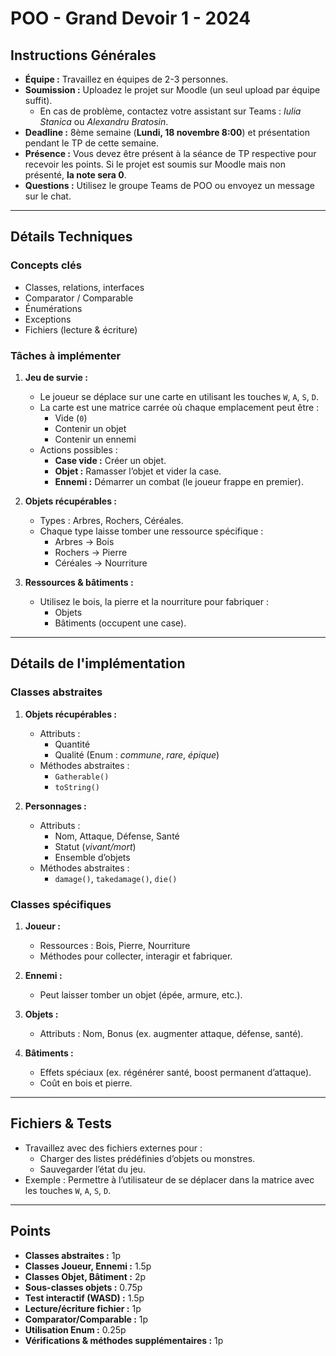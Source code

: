 # POO - Grand Devoir 1 - 2024

## Instructions Générales
- **Équipe :** Travaillez en équipes de 2-3 personnes.
- **Soumission :** Uploadez le projet sur Moodle (un seul upload par équipe suffit).
  - En cas de problème, contactez votre assistant sur Teams : _Iulia Stanica_ ou _Alexandru Bratosin_.
- **Deadline :** 8ème semaine (**Lundi, 18 novembre 8:00**) et présentation pendant le TP de cette semaine.
- **Présence :** Vous devez être présent à la séance de TP respective pour recevoir les points. Si le projet est soumis sur Moodle mais non présenté, **la note sera 0**.
- **Questions :** Utilisez le groupe Teams de POO ou envoyez un message sur le chat.

---

## Détails Techniques

### Concepts clés
- Classes, relations, interfaces
- Comparator / Comparable
- Énumérations
- Exceptions
- Fichiers (lecture & écriture)

### Tâches à implémenter
1. **Jeu de survie :**
   - Le joueur se déplace sur une carte en utilisant les touches `W`, `A`, `S`, `D`.
   - La carte est une matrice carrée où chaque emplacement peut être :
     - Vide (`0`)
     - Contenir un objet
     - Contenir un ennemi
   - Actions possibles :
     - **Case vide :** Créer un objet.
     - **Objet :** Ramasser l’objet et vider la case.
     - **Ennemi :** Démarrer un combat (le joueur frappe en premier).

2. **Objets récupérables :**
   - Types : Arbres, Rochers, Céréales.
   - Chaque type laisse tomber une ressource spécifique :
     - Arbres → Bois
     - Rochers → Pierre
     - Céréales → Nourriture

3. **Ressources & bâtiments :**
   - Utilisez le bois, la pierre et la nourriture pour fabriquer :
     - Objets
     - Bâtiments (occupent une case).

---

## Détails de l'implémentation

### Classes abstraites
1. **Objets récupérables :**
   - Attributs :
     - Quantité
     - Qualité (Enum : _commune_, _rare_, _épique_)
   - Méthodes abstraites :
     - `Gatherable()`
     - `toString()`

2. **Personnages :**
   - Attributs :
     - Nom, Attaque, Défense, Santé
     - Statut (_vivant/mort_)
     - Ensemble d’objets
   - Méthodes abstraites :
     - `damage()`, `takedamage()`, `die()`

### Classes spécifiques
1. **Joueur :**
   - Ressources : Bois, Pierre, Nourriture
   - Méthodes pour collecter, interagir et fabriquer.

2. **Ennemi :**
   - Peut laisser tomber un objet (épée, armure, etc.).

3. **Objets :**
   - Attributs : Nom, Bonus (ex. augmenter attaque, défense, santé).

4. **Bâtiments :**
   - Effets spéciaux (ex. régénérer santé, boost permanent d’attaque).
   - Coût en bois et pierre.

---

## Fichiers & Tests
- Travaillez avec des fichiers externes pour :
  - Charger des listes prédéfinies d’objets ou monstres.
  - Sauvegarder l’état du jeu.
- Exemple : Permettre à l’utilisateur de se déplacer dans la matrice avec les touches `W`, `A`, `S`, `D`.

---

## Points
- **Classes abstraites :** 1p
- **Classes Joueur, Ennemi :** 1.5p
- **Classes Objet, Bâtiment :** 2p
- **Sous-classes objets :** 0.75p
- **Test interactif (WASD) :** 1.5p
- **Lecture/écriture fichier :** 1p
- **Comparator/Comparable :** 1p
- **Utilisation Enum :** 0.25p
- **Vérifications & méthodes supplémentaires :** 1p
